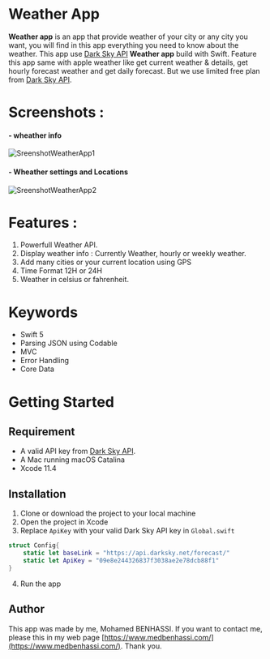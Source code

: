 # Weather App

**Weather app** is an app that provide weather of your city or any city you want, you will find in this app everything you need to know about the weather.
This app use  [Dark Sky API](https://darksky.net/dev)
**Weather app** build with Swift. Feature this app same with apple weather like get current weather & details, get hourly forecast weather and get daily forecast. But we use limited free plan from [Dark Sky API](https://darksky.net/dev).
# **Screenshots :**
#### - wheather info 
![SreenshotWeatherApp1](https://user-images.githubusercontent.com/62899755/78721080-c8056d00-791e-11ea-84fc-ba50b15cc2df.png)

#### - Wheather settings and Locations 
![SreenshotWeatherApp2](https://user-images.githubusercontent.com/62899755/78721250-131f8000-791f-11ea-8e91-bd2bb0e4f7d6.png)

# **Features :**

 1.  Powerfull Weather API.
 2. Display weather info : Currently Weather, hourly or weekly weather.
 3. Add many cities or your current location using GPS
 4. Time Format 12H or 24H
 5. Weather in celsius or fahrenheit.

# Keywords
- Swift 5
- Parsing JSON using Codable
- MVC
- Error Handling
- Core Data 

# Getting Started

## Requirement

-   A valid API key from [Dark Sky API](https://darksky.net/dev).
-   A Mac running macOS Catalina
-   Xcode 11.4

## Installation

1.  Clone or download the project to your local machine
2.  Open the project in Xcode
3.  Replace  `ApiKey`  with your valid Dark Sky API key in  `Global.swift`


```swift
struct Config{
	static let baseLink = "https://api.darksky.net/forecast/"
	static let ApiKey = "09e8e244326837f3038ae2e78dcb88f1"
}
```
4.  Run the app

## Author 
This app was made by me, Mohamed BENHASSI. If you want to contact me, please this in my web page [https://www.medbenhassi.com/](https://www.medbenhassi.com/).
Thank you.

